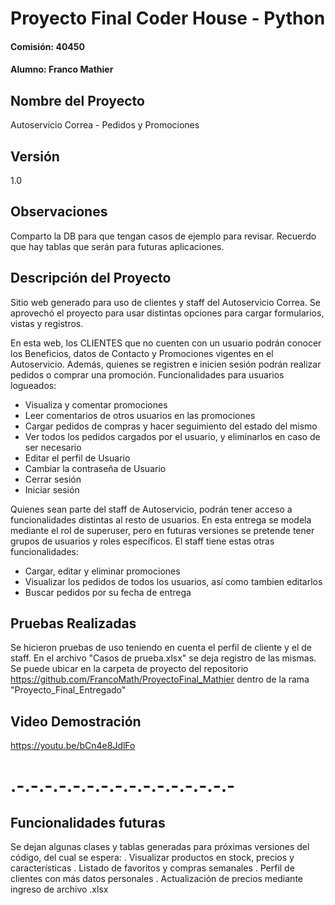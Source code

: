 # Proyecto Final Coder House - Python
#### Comisión: 40450
#### Alumno: Franco Mathier


## Nombre del Proyecto
Autoservicio Correa - Pedidos y Promociones


## Versión
1.0

## Observaciones
Comparto la DB para que tengan casos de ejemplo para revisar. Recuerdo que hay tablas que serán para futuras aplicaciones.

## Descripción del Proyecto
Sitio web generado para uso de clientes y staff del Autoservicio Correa. Se aprovechó el proyecto para usar distintas opciones para cargar formularios, vistas y registros.

En esta web, los CLIENTES que no cuenten con un usuario podrán conocer los Beneficios, datos de Contacto y Promociones vigentes en el Autoservicio. Además, quienes se registren e inicien sesión podrán realizar pedidos o comprar una promoción.
Funcionalidades para usuarios logueados:
- Visualiza y comentar promociones
- Leer comentarios de otros usuarios en las promociones
- Cargar pedidos de compras y hacer seguimiento del estado del mismo
- Ver todos los pedidos cargados por el usuario, y eliminarlos en caso de ser necesario
- Editar el perfil de Usuario
- Cambiar la contraseña de Usuario
- Cerrar sesión
- Iniciar sesión

Quienes sean parte del staff de Autoservicio, podrán tener acceso a funcionalidades distintas al resto de usuarios. En esta entrega se modela mediante el rol de superuser, pero en futuras versiones se pretende tener grupos de usuarios y roles específicos. El staff tiene estas otras funcionalidades:
- Cargar, editar y eliminar promociones
- Visualizar los pedidos de todos los usuarios, así como tambien editarlos
- Buscar pedidos por su fecha de entrega


## Pruebas Realizadas
Se hicieron pruebas de uso teniendo en cuenta el perfil de cliente y el de staff. En el archivo "Casos de prueba.xlsx" se deja registro de las mismas. Se puede ubicar en la carpeta de proyecto del repositorio https://github.com/FrancoMath/ProyectoFinal_Mathier dentro de la rama "Proyecto_Final_Entregado"


## Video Demostración
https://youtu.be/bCn4e8JdlFo


# .-.-.-.-.-.-.-.-.-.-.-.-.-.-.-.- #
## Funcionalidades futuras
Se dejan algunas clases y tablas generadas para próximas versiones del código, del cual se espera:
. Visualizar productos en stock, precios y características
. Listado de favoritos y compras semanales
. Perfil de clientes con más datos personales
. Actualización de precios mediante ingreso de archivo .xlsx




